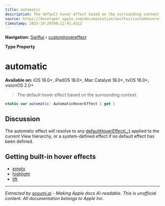 ```yaml
---
title: automatic
description: The default hover effect based on the surrounding context.
source: https://developer.apple.com/documentation/swiftui/customhovereffect/automatic
timestamp: 2025-10-29T00:12:41.631Z
---
```


**Navigation:** [Swiftui](/documentation/swiftui) › [customhovereffect](/documentation/swiftui/customhovereffect)

**Type Property**

# automatic

**Available on:** iOS 18.0+, iPadOS 18.0+, Mac Catalyst 18.0+, tvOS 18.0+, visionOS 2.0+

> The default hover effect based on the surrounding context.

```swift
static var automatic: AutomaticHoverEffect { get }
```

## Discussion

The automatic effect will resolve to any [defaultHoverEffect(_:)](/documentation/swiftui/view/defaulthovereffect(_:)) applied to the current View hierarchy, or a system-defined effect if no default effect has been defined.

## Getting built-in hover effects

- [empty](/documentation/swiftui/customhovereffect/empty)
- [highlight](/documentation/swiftui/customhovereffect/highlight)
- [lift](/documentation/swiftui/customhovereffect/lift)

---

*Extracted by [sosumi.ai](https://sosumi.ai) - Making Apple docs AI-readable.*
*This is unofficial content. All documentation belongs to Apple Inc.*
